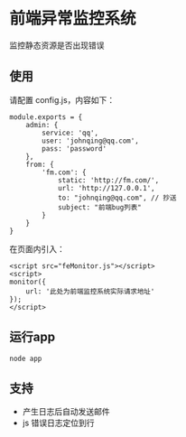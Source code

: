 前端异常监控系统
======

监控静态资源是否出现错误

## 使用

请配置 config.js，内容如下：

```
module.exports = {
    admin: {
        service: 'qq',
        user: 'johnqing@qq.com',
        pass: 'password'
    },
    from: {
        'fm.com': {
            static: 'http://fm.com/',
            url: 'http://127.0.0.1',
            to: "johnqing@qq.com", // 抄送
            subject: "前端bug列表"
        }
    }
}
```

在页面内引入：

```
<script src="feMonitor.js"></script>
<script>
monitor({
    url: '此处为前端监控系统实际请求地址'
});
</script>
```

## 运行app

```
node app
```

## 支持

+ 产生日志后自动发送邮件
+ js 错误日志定位到行
